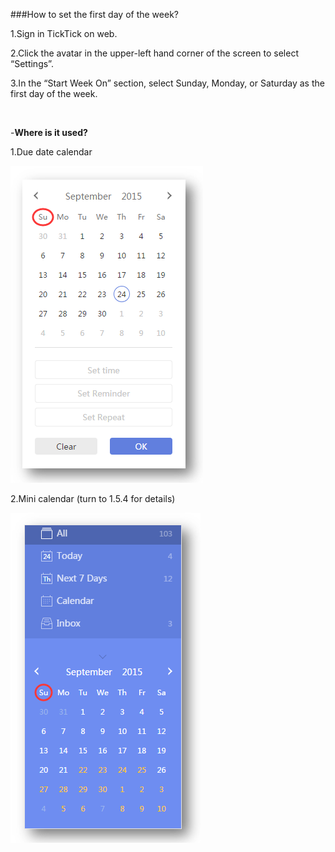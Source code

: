 ###How to set the first day of the week?

1.Sign in TickTick on web.

2.Click the avatar in the upper-left hand corner of the screen to select “Settings”.

3.In the “Start Week On” section, select Sunday, Monday, or Saturday as the first day of the week.

<br />

-**Where is it used?**

1.Due date calendar

![](../images/web2-startfrom.png)

2.Mini calendar (turn to 1.5.4 for details)

![](../images/web2-startfrom2.png)

<br />

